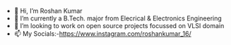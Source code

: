 - 👋 Hi, I’m Roshan Kumar
- 🌱 I’m currently a B.Tech. major from Elecrical & Electronics Engineering
- 💞️ I’m looking to work on open source projects focussed on VLSI domain
- 📫 My Socials:-https://www.instagram.com/roshankumar_16/
                
  

<!---
roshan1516/roshan1516 is a ✨ special ✨ repository because its `README.md` (this file) appears on your GitHub profile.
You can click the Preview link to take a look at your changes.
--->
